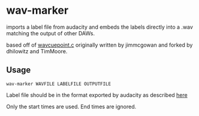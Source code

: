 # wav-marker

imports a label file from audacity and embeds the labels directly into a .wav matching the output of other DAWs.

based off of [wavcuepoint.c](https://gist.github.com/TimMoore/a2dfb007004c87ac3a3858309a7911d1) originally written by jimmcgowan and forked by dhilowitz and TimMoore.

## Usage

```wav-marker WAVFILE LABELFILE OUTPUTFILE```

Label file should be in the format exported by audacity as described [here](https://manual.audacityteam.org/man/importing_and_exporting_labels.html)

Only the start times are used. End times are ignored.
